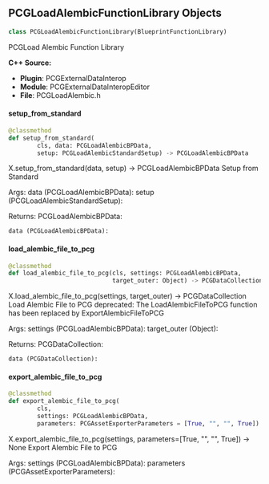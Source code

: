 ## PCGLoadAlembicFunctionLibrary Objects

```python
class PCGLoadAlembicFunctionLibrary(BlueprintFunctionLibrary)
```

PCGLoad Alembic Function Library

**C++ Source:**

- **Plugin**: PCGExternalDataInterop
- **Module**: PCGExternalDataInteropEditor
- **File**: PCGLoadAlembic.h

<a id="unreal.PCGLoadAlembicFunctionLibrary.setup_from_standard"></a>

#### setup_from_standard

```python
@classmethod
def setup_from_standard(
        cls, data: PCGLoadAlembicBPData,
        setup: PCGLoadAlembicStandardSetup) -> PCGLoadAlembicBPData
```

X.setup_from_standard(data, setup) -> PCGLoadAlembicBPData
Setup from Standard

Args:
    data (PCGLoadAlembicBPData): 
    setup (PCGLoadAlembicStandardSetup): 

Returns:
    PCGLoadAlembicBPData: 

    data (PCGLoadAlembicBPData):

<a id="unreal.PCGLoadAlembicFunctionLibrary.load_alembic_file_to_pcg"></a>

#### load_alembic_file_to_pcg

```python
@classmethod
def load_alembic_file_to_pcg(cls, settings: PCGLoadAlembicBPData,
                             target_outer: Object) -> PCGDataCollection
```

X.load_alembic_file_to_pcg(settings, target_outer) -> PCGDataCollection
Load Alembic File to PCG
deprecated: The LoadAlembicFileToPCG function has been replaced by ExportAlembicFileToPCG

Args:
    settings (PCGLoadAlembicBPData): 
    target_outer (Object): 

Returns:
    PCGDataCollection: 

    data (PCGDataCollection):

<a id="unreal.PCGLoadAlembicFunctionLibrary.export_alembic_file_to_pcg"></a>

#### export_alembic_file_to_pcg

```python
@classmethod
def export_alembic_file_to_pcg(
        cls,
        settings: PCGLoadAlembicBPData,
        parameters: PCGAssetExporterParameters = [True, "", "", True]) -> None
```

X.export_alembic_file_to_pcg(settings, parameters=[True, "", "", True]) -> None
Export Alembic File to PCG

Args:
    settings (PCGLoadAlembicBPData): 
    parameters (PCGAssetExporterParameters):

<a id="unreal.PCGDynamicMeshBaseSettings"></a>